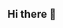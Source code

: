 ## Hi there 👋

<!--
**justincarr010101/justincarr010101** is a ✨ _special_ ✨ repository because its `README.md` (this file) appears on your GitHub profile.

![Header](./your-header-image-name.png)

Here are some ideas to get you started:

- 🔭 I’m currently working on ...
- 🌱 I’m currently learning ...
- 👯 I’m looking to collaborate on ...
- 🤔 I’m looking for help with ...
- 💬 Ask me about ...
- 📫 How to reach me: ...
- 😄 Pronouns: ...
- ⚡ Fun fact: ...
-->
